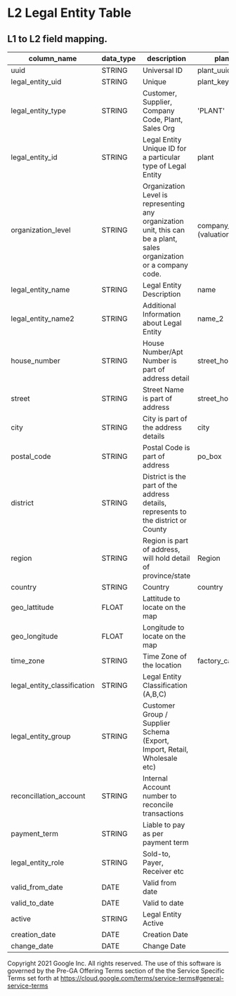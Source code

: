 # L2 Legal Entity Table

## L1 to L2 field mapping.



| column_name | data_type | description | plant_dimension | customer_sales_org_dimension | company_code_dimension | supplier_code_dimension |
|---|---|---|---|---|---|---|
| uuid | STRING | Universal ID | plant_uuid | customer_sales_org_uuid | company_code_uuid | supplier_company_code_uuid |
| legal_entity_uid | STRING | Unique | plant_key | customer_sales_org_key | company_code_key | supplier_company_code_key |
| legal_entity_type | STRING | Customer, Supplier, Company Code, Plant, Sales Org | 'PLANT' | 'CUSTOMER' | 'COMPANY' | 'SUPPLIER' |
| legal_entity_id | STRING | Legal Entity Unique ID for a particular type of Legal Entity | plant | customer | company_code | vendor |
| organization_level | STRING | Organization Level is representing any organization unit, this can be a plant, sales organization or a company code. | company_code (valuation_area_dimension) | (sales_org \|\| '-' \|\| distr_channel \|\| '-' \|\| division) | | company_code |
| legal_entity_name | STRING | Legal Entity Description | name | name | name_1 | name_1 |
| legal_entity_name2 | STRING | Additional Information about Legal Entity | name_2 | name_2 | name_2 | name_2 |
| house_number | STRING | House Number/Apt Number is part of address detail | street_house | street | house_number | street |
| street | STRING | Street Name is part of address | street_house | street | street | street |
| city | STRING | City is part of the address details | city | city | city | city |
| postal_code | STRING | Postal Code is part of address | po_box | postal_code | po_box | postal_code |
| district | STRING | District is the part of the address details, represents to the district or County |  | district |  | district |
| region | STRING | Region is part of address, will hold detail of province/state | Region | region |  | region |
| country | STRING | Country | country | country | country | country |
| geo_lattitude | FLOAT | Lattitude to locate on the map |  |  |  |  |
| geo_longitude | FLOAT | Longitude to locate on the map |  |  |  |  |
| time_zone | STRING | Time Zone of the location | factory_calend |  |  |  |
| legal_entity_classification | STRING | Legal Entity Classification (A,B,C) |  |  |  |  |
| legal_entity_group | STRING | Customer Group / Supplier Schema (Export, Import, Retail, Wholesale etc) |  |  |  |  |
| reconcillation_account | STRING | Internal Account number to reconcile transactions |  |  |  |  |
| payment_term | STRING | Liable to pay as per payment term |  |  |  |  |
| legal_entity_role | STRING | Sold-to, Payer, Receiver etc |  |  |  |  |
| valid_from_date | DATE | Valid from date |  |  |  |  |
| valid_to_date | DATE | Valid to date |  |  |  |  |
| active | STRING | Legal Entity Active |  |  |  |  |
| creation_date | DATE | Creation Date |  | created_on |  | created_on |
| change_date | DATE | Change Date |  |  |  |  |

Copyright 2021 Google Inc. All rights reserved.
The use of this software is governed by the Pre-GA Offering Terms section of the the Service Specific Terms set forth at https://cloud.google.com/terms/service-terms#general-service-terms